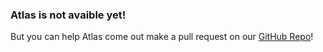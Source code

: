 ### Atlas is not avaible yet!
But you can help Atlas come out make a pull request on our [GitHub Repo](https://github.com/Gustavo22Soaresh/Design-Atlas)!